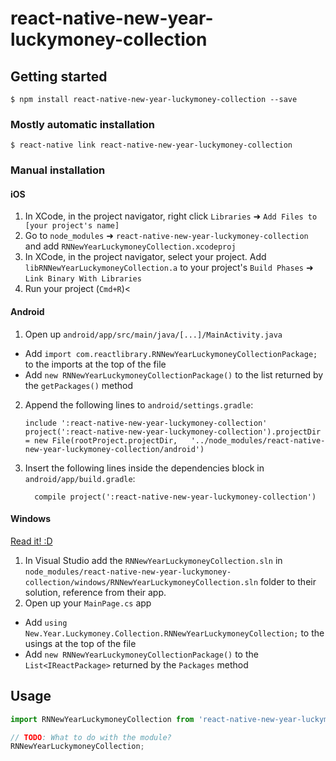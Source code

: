
# react-native-new-year-luckymoney-collection

## Getting started

`$ npm install react-native-new-year-luckymoney-collection --save`

### Mostly automatic installation

`$ react-native link react-native-new-year-luckymoney-collection`

### Manual installation


#### iOS

1. In XCode, in the project navigator, right click `Libraries` ➜ `Add Files to [your project's name]`
2. Go to `node_modules` ➜ `react-native-new-year-luckymoney-collection` and add `RNNewYearLuckymoneyCollection.xcodeproj`
3. In XCode, in the project navigator, select your project. Add `libRNNewYearLuckymoneyCollection.a` to your project's `Build Phases` ➜ `Link Binary With Libraries`
4. Run your project (`Cmd+R`)<

#### Android

1. Open up `android/app/src/main/java/[...]/MainActivity.java`
  - Add `import com.reactlibrary.RNNewYearLuckymoneyCollectionPackage;` to the imports at the top of the file
  - Add `new RNNewYearLuckymoneyCollectionPackage()` to the list returned by the `getPackages()` method
2. Append the following lines to `android/settings.gradle`:
  	```
  	include ':react-native-new-year-luckymoney-collection'
  	project(':react-native-new-year-luckymoney-collection').projectDir = new File(rootProject.projectDir, 	'../node_modules/react-native-new-year-luckymoney-collection/android')
  	```
3. Insert the following lines inside the dependencies block in `android/app/build.gradle`:
  	```
      compile project(':react-native-new-year-luckymoney-collection')
  	```

#### Windows
[Read it! :D](https://github.com/ReactWindows/react-native)

1. In Visual Studio add the `RNNewYearLuckymoneyCollection.sln` in `node_modules/react-native-new-year-luckymoney-collection/windows/RNNewYearLuckymoneyCollection.sln` folder to their solution, reference from their app.
2. Open up your `MainPage.cs` app
  - Add `using New.Year.Luckymoney.Collection.RNNewYearLuckymoneyCollection;` to the usings at the top of the file
  - Add `new RNNewYearLuckymoneyCollectionPackage()` to the `List<IReactPackage>` returned by the `Packages` method


## Usage
```javascript
import RNNewYearLuckymoneyCollection from 'react-native-new-year-luckymoney-collection';

// TODO: What to do with the module?
RNNewYearLuckymoneyCollection;
```
  